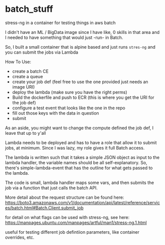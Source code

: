 # batch_stuff
stress-ng in a container for testing things in aws batch

I didn't have an ML / BigData image since I have like, 0 skills in that area and I needed to have something that would just -run- in Batch. 

So, I built a small container that is alpine based and just runs `stres-ng` and you can submit the jobs via Lambda

How To Use:
  - create a batch CE
  - create a queue
  - create your job def (feel free to use the one provided just needs an image URI)
  - deploy the lambda (make sure you have the right perms)
  - Build the dockerfile and push to ECR (this is where you get the URI for the job def)
  - configure a test event that looks like the one in the repo 
  - fill out those keys with the data in question
  - submit 

As an aside, you might want to change the compute defined the job def, I leave that up to y'all 

Lambda needs to be deployed and has to have a role that allow it to submit jobs, at minimum. 
Since I was lazy, my role gives it full Batch access. 

The lambda is written such that it takes a simple JSON object as input to the lambda handler, the variable names should be all self-explanatory. 
So, there's simple-lambda-event that has the outline for what gets passed to the lambda. 

The code is small, lambda handler maps some vars, and then submits the job via a function that just calls the batch API. 

More detail about the request structure can be found here: https://boto3.amazonaws.com/v1/documentation/api/latest/reference/services/batch.html#Batch.Client.submit_job


for detail on what flags can be used with stress-ng, see here: https://manpages.ubuntu.com/manpages/artful/man1/stress-ng.1.html

useful for testing different job defintiion parameters, like container overrides, etc. 

